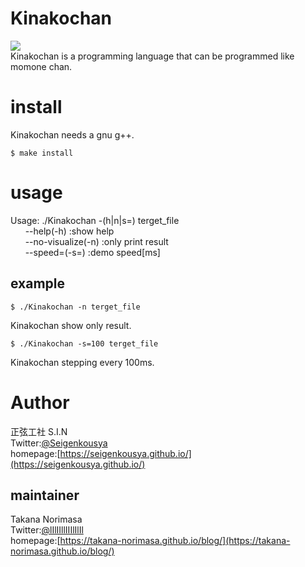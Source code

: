 # Kinakochan
![](https://pbs.twimg.com/media/DOw0HQDVwAE92LD?format=jpg&name=medium)  
Kinakochan is a programming language that can be programmed like momone chan.

# install
Kinakochan needs a gnu g++.

```terminal
$ make install
```

# usage
Usage: ./Kinakochan -(h|n|s=) terget_file  
&nbsp;&nbsp;&nbsp;&nbsp;&nbsp;&nbsp;--help(-h) :show help  
&nbsp;&nbsp;&nbsp;&nbsp;&nbsp;&nbsp;--no-visualize(-n) :only print result  
&nbsp;&nbsp;&nbsp;&nbsp;&nbsp;&nbsp;--speed=(-s=) :demo speed[ms]  

## example
```terminal
$ ./Kinakochan -n terget_file
```
Kinakochan show only result.

```terminal
$ ./Kinakochan -s=100 terget_file
```
Kinakochan stepping every 100ms.


# Author
正弦工社 S.I.N  
Twitter:[@Seigenkousya](https://twitter.com/Seigenkousya)    
homepage:[https://seigenkousya.github.io/](https://seigenkousya.github.io/)  

## maintainer
Takana Norimasa  
Twitter:[@lIlIIllIIIlIlIl](https://twitter.com/lIlIIllIIIlIlIl)  
homepage:[https://takana-norimasa.github.io/blog/](https://takana-norimasa.github.io/blog/)  

